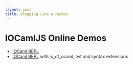 ```yaml
---
layout: post
title: Blogging Like a Hacker
---
```


# IOCamlJS Online Demos

* [IOCaml REPL](min.html)
* [IOCaml REPL](full.html) with js_of_ocaml, lwt and syntax extensions



